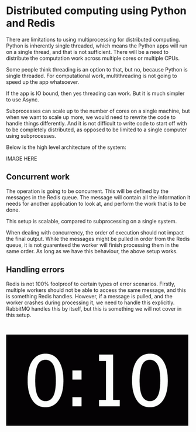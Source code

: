 # Distributed computing using Python and Redis

There are limitations to using multiprocessing for distributed computing. Python is inherently single threaded, which means the Python apps will run on a single thread, and that is not sufficient. There will be a need to distribute the computation work across multiple cores or multiple CPUs.

Some people think threading is an option to that, but no, because Python is single threaded. For computational work, multithreading is not going to speed up the app whatsoever.

If the app is IO bound, then yes threading can work. But it is much simpler to use Async.

Subprocesses can scale up to the number of cores on a single machine, but when we want to scale up more, we would need to rewrite the code to handle things differently. And it is not difficult to write code to start off with to be completely distributed, as opposed to be limited to a single computer using subprocesses.

Below is the high level architecture of the system:

IMAGE HERE

## Concurrent work

The operation is going to be concurrent. This will be defined by the messages in the Redis queue. The message will contain all the information it needs for another application to look at, and perform the work that is to be done.

This setup is scalable, compared to subprocessing on a single system.

When dealing with concurrency, the order of execution should not impact the final output. While the messages might be pulled in order from the Redis queue, it is not guarenteed the worker will finish processing them in the same order. As long as we have this behaviour, the above setup works.

## Handling errors

Redis is not 100% foolproof to certain types of error scenarios. Firstly, multiple workers should not be able to access the same message, and this is something Redis handles. However, if a message is pulled, and the worker crashes during processing it, we need to handle this explicitly. RabbitMQ handles this by itself, but this is something we will not cover in this setup.

<br>

![alt text](https://github.com/siddhesh2263/distributed-computing-redis-python/blob/main/assets/ten_seconds.gif?raw=true)